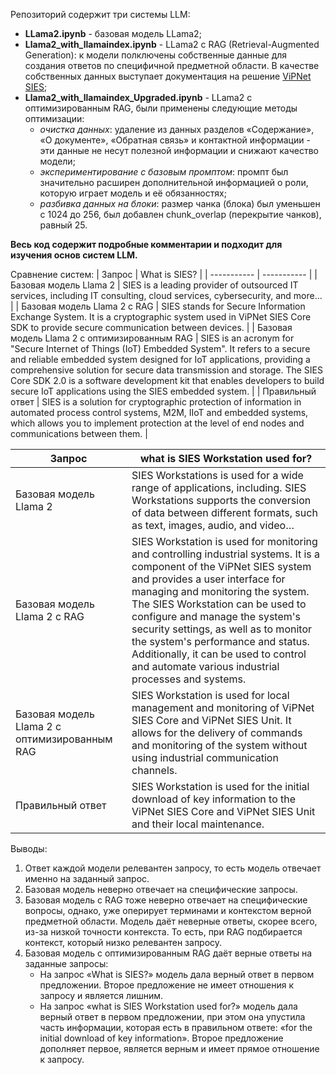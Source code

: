 Репозиторий содержит три системы LLM:
- **LLama2.ipynb** - базовая модель LLama2;
- **Llama2_with_llamaindex.ipynb** - LLama2 с RAG (Retrieval-Augmented Generation): к модели полключены собственные данные для создания ответов по специфичной предметной области. В качестве собственных данных выступает документация на решение [ViPNet SIES](https://infotecs.ru/solutions/zashchita-iiot-sistem/);
- **Llama2_with_llamaindex_Upgraded.ipynb** - LLama2 с оптимизированным RAG, были применены следующие методы оптимизации:
  - *очистка данных*: удаление из данных разделов «Содержание», «О документе», «Обратная связь» и контактной информации - эти данные не несут полезной информации и снижают качество модели;
  - *экспериментирование с базовым промптом*: промпт был значительно расширен дополнительной информацией о роли, которую играет модель и её обязанностях;
  - *разбивка данных на блоки*: размер чанка (блока) был уменьшен с 1024 до 256, был добавлен chunk_overlap (перекрытие чанков), равный 25.
 
**Весь код содержит подробные комментарии и подходит для изучения основ систем LLM.**

Сравнение систем:
| Запрос | What is SIES? |
| ----------- | ----------- |
| Базовая модель Llama 2    | SIES is a leading provider of outsourced IT services, including IT consulting, cloud services, cybersecurity, and more…   |
| Базовая модель Llama 2 с RAG    | SIES stands for Secure Information Exchange System. It is a cryptographic system used in ViPNet SIES Core SDK to provide secure communication between devices.   |
| Базовая модель Llama 2 с оптимизированным RAG    | SIES is an acronym for "Secure Internet of Things (IoT) Embedded System". It refers to a secure and reliable embedded system designed for IoT applications, providing a comprehensive solution for secure data transmission and storage. The SIES Core SDK 2.0 is a software development kit that enables developers to build secure IoT applications using the SIES embedded system.   |
| Правильный ответ    | SIES is a solution for cryptographic protection of information in automated process control systems, M2M, IIoT and embedded systems, which allows you to implement protection at the level of end nodes and communications between them.   |

| Запрос | what is SIES Workstation used for? |
| ----------- | ----------- |
| Базовая модель Llama 2    | SIES Workstations is used for a wide range of applications, including. SIES Workstations supports the conversion of data between different formats, such as text, images, audio, and video…   |
| Базовая модель Llama 2 с RAG    | SIES Workstation is used for monitoring and controlling industrial systems. It is a component of the ViPNet SIES system and provides a user interface for managing and monitoring the system. The SIES Workstation can be used to configure and manage the system's security settings, as well as to monitor the system's performance and status. Additionally, it can be used to control and automate various industrial processes and systems.   |
| Базовая модель Llama 2 с оптимизированным RAG    | SIES Workstation is used for local management and monitoring of ViPNet SIES Core and ViPNet SIES Unit. It allows for the delivery of commands and monitoring of the system without using industrial communication channels.   |
| Правильный ответ    | SIES Workstation is used for the initial download of key information to the ViPNet SIES Core and ViPNet SIES Unit and their local maintenance.   |

Выводы:
1. Ответ каждой модели релевантен запросу, то есть модель отвечает именно на заданный запрос.
2. Базовая модель неверно отвечает на специфические запросы.
3. Базовая модель с RAG тоже неверно отвечает на специфические вопросы, однако, уже оперирует терминами и контекстом верной предметной области. Модель даёт неверные ответы, скорее всего, из-за низкой точности контекста. То есть, при RAG подбирается контекст, который низко релевантен запросу.
4. Базовая модель с оптимизированным RAG даёт верные ответы на заданные запросы:
   - На запрос «What is SIES?» модель дала верный ответ в первом предложении. Второе предложение не имеет отношения к запросу и является лишним.
   - На запрос «what is SIES Workstation used for?» модель дала верный ответ в первом предложении, при этом она упустила часть информации, которая есть в правильном ответе: «for the initial download of key information». Второе предложение дополняет первое, является верным и имеет прямое отношение к запросу.











